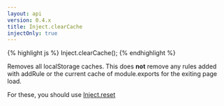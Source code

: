 ```yaml
---
layout: api
version: 0.4.x
title: Inject.clearCache
injectOnly: true
---
```


{% highlight js %}
Inject.clearCache();
{% endhighlight %}

Removes all localStorage caches. This does **not** remove any rules added with addRule or the current cache of module.exports for the exiting page load.

For these, you should use [Inject.reset](/docs/0.4.x/api/inject.reset.html)